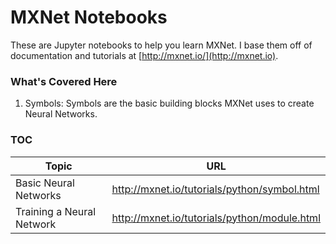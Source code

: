 # MXNet Notebooks

These are Jupyter notebooks to help you learn MXNet. I base them off of documentation and tutorials at [http://mxnet.io/](http://mxnet.io).

### What's Covered Here

1. Symbols: Symbols are the basic building blocks MXNet uses to create Neural Networks.


### TOC

| Topic   | URL                                           |
|---------|-----------------------------------------------|
| Basic Neural Networks | http://mxnet.io/tutorials/python/symbol.html |
| Training a Neural Network | http://mxnet.io/tutorials/python/module.html |
